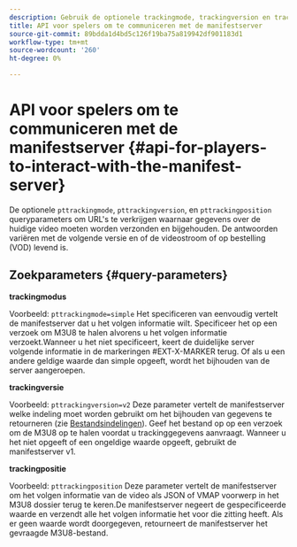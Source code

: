```yaml
---
description: Gebruik de optionele trackingmode, trackingversion en trackingposition queryparameters om URL's te verkrijgen waarnaar gegevens over de huidige video worden verzonden en bijgehouden. De antwoorden variëren met de volgende versie en of de videostroom of op bestelling (VOD) levend is.
title: API voor spelers om te communiceren met de manifestserver
source-git-commit: 89bdda1d4bd5c126f19ba75a819942df901183d1
workflow-type: tm+mt
source-wordcount: '260'
ht-degree: 0%

---
```



# API voor spelers om te communiceren met de manifestserver {#api-for-players-to-interact-with-the-manifest-server}

De optionele `pttrackingmode`, `pttrackingversion`, en `pttrackingposition` queryparameters om URL&#39;s te verkrijgen waarnaar gegevens over de huidige video moeten worden verzonden en bijgehouden. De antwoorden variëren met de volgende versie en of de videostroom of op bestelling (VOD) levend is.

## Zoekparameters {#query-parameters}

**trackingmodus**

Voorbeeld: `pttrackingmode=simple`
Het specificeren van eenvoudig vertelt de manifestserver dat u het volgen informatie wilt.
Specificeer het op een verzoek om M3U8 te halen alvorens u het volgen informatie verzoekt.Wanneer u het niet specificeert, keert de duidelijke server volgende informatie in de markeringen #EXT-X-MARKER terug.
Of als u een andere geldige waarde dan simple opgeeft, wordt het bijhouden van de server aangeroepen.

**trackingversie**

Voorbeeld: `pttrackingversion=v2`
Deze parameter vertelt de manifestserver welke indeling moet worden gebruikt om het bijhouden van gegevens te retourneren (zie [Bestandsindelingen](/help/primetime-ad-insertion/~old-msapi-topics/ms-list-file-formats/ms-api-file-formats.md)).
Geef het bestand op op een verzoek om de M3U8 op te halen voordat u trackinggegevens aanvraagt. Wanneer u het niet opgeeft of een ongeldige waarde opgeeft, gebruikt de manifestserver v1.

**trackingpositie**

Voorbeeld: `pttrackingposition`
Deze parameter vertelt de manifestserver om het volgen informatie van de video als JSON of VMAP voorwerp in het M3U8 dossier terug te keren.De manifestserver negeert de gespecificeerde waarde en verzendt alle het volgen informatie het voor die zitting heeft. Als er geen waarde wordt doorgegeven, retourneert de manifestserver het gevraagde M3U8-bestand.
